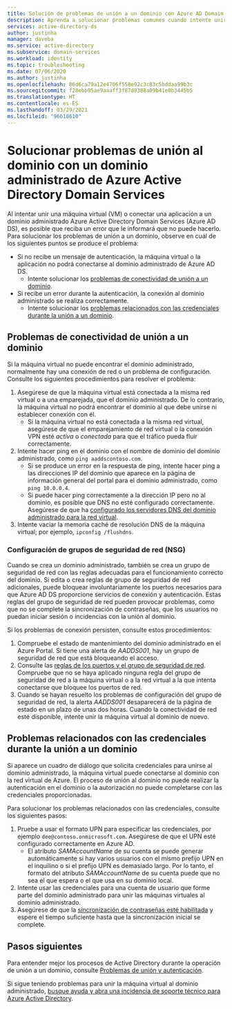 ```yaml
---
title: Solución de problemas de unión a un dominio con Azure AD Domain Services | Microsoft Docs
description: Aprenda a solucionar problemas comunes cuando intente unir una máquina virtual a un dominio o conectar una aplicación a Azure Active Directory Domain Services y no pueda conectar o autenticarse en el dominio administrado.
services: active-directory-ds
author: justinha
manager: daveba
ms.service: active-directory
ms.subservice: domain-services
ms.workload: identity
ms.topic: troubleshooting
ms.date: 07/06/2020
ms.author: justinha
ms.openlocfilehash: 86d6ca79a12e4706f558e92c3c83c5bddaa99b3c
ms.sourcegitcommit: f28ebb95ae9aaaff3f87d8388a09b41e0b3445b5
ms.translationtype: HT
ms.contentlocale: es-ES
ms.lasthandoff: 03/29/2021
ms.locfileid: "96618610"
---
```

# <a name="troubleshoot-domain-join-problems-with-an-azure-active-directory-domain-services-managed-domain"></a>Solucionar problemas de unión al dominio con un dominio administrado de Azure Active Directory Domain Services

Al intentar unir una máquina virtual (VM) o conectar una aplicación a un dominio administrado Azure Active Directory Domain Services (Azure AD DS), es posible que reciba un error que le informará que no puede hacerlo. Para solucionar los problemas de unión a un dominio, observe en cuál de los siguientes puntos se produce el problema:

* Si no recibe un mensaje de autenticación, la máquina virtual o la aplicación no podrá conectarse al dominio administrado de Azure AD DS.
    * Intente solucionar los [problemas de conectividad de unión a un dominio](#connectivity-issues-for-domain-join).
* Si recibe un error durante la autenticación, la conexión al dominio administrado se realiza correctamente.
    * Intente solucionar los [problemas relacionados con las credenciales durante la unión a un dominio](#credentials-related-issues-during-domain-join).

## <a name="connectivity-issues-for-domain-join"></a>Problemas de conectividad de unión a un dominio

Si la máquina virtual no puede encontrar el dominio administrado, normalmente hay una conexión de red o un problema de configuración. Consulte los siguientes procedimientos para resolver el problema:

1. Asegúrese de que la máquina virtual está conectada a la misma red virtual o a una emparejada, que el dominio administrado. De lo contrario, la máquina virtual no podrá encontrar el dominio al que debe unirse ni establecer conexión con él.
    * Si la máquina virtual no está conectada a la misma red virtual, asegúrese de que el emparejamiento de red virtual o la conexión VPN esté *activa* o *conectada* para que el tráfico pueda fluir correctamente.
1. Intente hacer ping en el dominio con el nombre de dominio del dominio administrado, como `ping aaddscontoso.com`.
    * Si se produce un error en la respuesta de ping, intente hacer ping a las direcciones IP del dominio que aparece en la página de información general del portal para el dominio administrado, como `ping 10.0.0.4`.
    * Si puede hacer ping correctamente a la dirección IP pero no al dominio, es posible que DNS no esté configurado correctamente. Asegúrese de que ha [configurado los servidores DNS del dominio administrado para la red virtual][configure-dns].
1. Intente vaciar la memoria caché de resolución DNS de la máquina virtual; por ejemplo, `ipconfig /flushdns`.

### <a name="network-security-group-nsg-configuration"></a>Configuración de grupos de seguridad de red (NSG)

Cuando se crea un dominio administrado, también se crea un grupo de seguridad de red con las reglas adecuadas para el funcionamiento correcto del dominio. Si edita o crea reglas de grupo de seguridad de red adicionales, puede bloquear involuntariamente los puertos necesarios para que Azure AD DS proporcione servicios de conexión y autenticación. Estas reglas del grupo de seguridad de red pueden provocar problemas, como que no se complete la sincronización de contraseñas, que los usuarios no puedan iniciar sesión o incidencias con la unión al dominio.

Si los problemas de conexión persisten, consulte estos procedimientos:

1. Compruebe el estado de mantenimiento del dominio administrado en el Azure Portal. Si tiene una alerta de *AADDS001*, hay un grupo de seguridad de red que está bloqueando el acceso.
1. Consulte las [reglas de los puertos y el grupo de seguridad de red][network-ports]. Compruebe que no se haya aplicado ninguna regla del grupo de seguridad de red a la máquina virtual o a la red virtual a la que intenta conectarse que bloquee los puertos de red.
1. Cuando se hayan resuelto los problemas de configuración del grupo de seguridad de red, la alerta *AADDS001* desaparecerá de la página de estado en un plazo de unas dos horas. Cuando la conectividad de red esté disponible, intente unir la máquina virtual al dominio de nuevo.

## <a name="credentials-related-issues-during-domain-join"></a>Problemas relacionados con las credenciales durante la unión a un dominio

Si aparece un cuadro de diálogo que solicita credenciales para unirse al dominio administrado, la máquina virtual puede conectarse al dominio con la red virtual de Azure. El proceso de unión al dominio no puede realizar la autenticación en el dominio o la autorización no puede completarse con las credenciales proporcionadas.

Para solucionar los problemas relacionados con las credenciales, consulte los siguientes pasos:

1. Pruebe a usar el formato UPN para especificar las credenciales, por ejemplo `dee@contoso.onmicrosoft.com`. Asegúrese de que el UPN esté configurado correctamente en Azure AD.
    * El atributo *SAMAccountName* de su cuenta se puede generar automáticamente si hay varios usuarios con el mismo prefijo UPN en el inquilino o si el prefijo UPN es demasiado largo. Por lo tanto, el formato del atributo *SAMAccountName* de su cuenta puede que no sea el que espera o el que usa en su dominio local.
1. Intente usar las credenciales para una cuenta de usuario que forme parte del dominio administrado para unir las máquinas virtuales al dominio administrado.
1. Asegúrese de que la [sincronización de contraseñas esté habilitada][enable-password-sync] y espere el tiempo suficiente hasta que la sincronización inicial se complete.

## <a name="next-steps"></a>Pasos siguientes

Para entender mejor los procesos de Active Directory durante la operación de unión a un dominio, consulte [Problemas de unión y autenticación][join-authentication-issues].

Si sigue teniendo problemas para unir la máquina virtual al dominio administrado, [busque ayuda y abra una incidencia de soporte técnico para Azure Active Directory][azure-ad-support].

<!-- INTERNAL LINKS -->
[enable-password-sync]: tutorial-create-instance.md#enable-user-accounts-for-azure-ad-ds
[network-ports]: network-considerations.md#network-security-groups-and-required-ports
[azure-ad-support]: ../active-directory/fundamentals/active-directory-troubleshooting-support-howto.md
[configure-dns]: tutorial-create-instance.md#update-dns-settings-for-the-azure-virtual-network

<!-- EXTERNAL LINKS -->
[join-authentication-issues]: /previous-versions/windows/it-pro/windows-2000-server/cc961817(v=technet.10)
